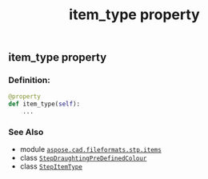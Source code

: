 ﻿---
title: item_type property
second_title: Aspose.CAD for Python via .NET API References
description: 
type: docs
weight: 40
url: /python-net/aspose.cad.fileformats.stp.items/stepdraughtingpredefinedcolour/item_type/
is_root: false
---

## item_type property

### Definition:
```python
@property
def item_type(self):
    ...
```

### See Also
* module [`aspose.cad.fileformats.stp.items`](../../)
* class [`StepDraughtingPreDefinedColour`](/cad/python-net/aspose.cad.fileformats.stp.items/stepdraughtingpredefinedcolour)
* class [`StepItemType`](/cad/python-net/aspose.cad.fileformats.stp.items/stepitemtype)
